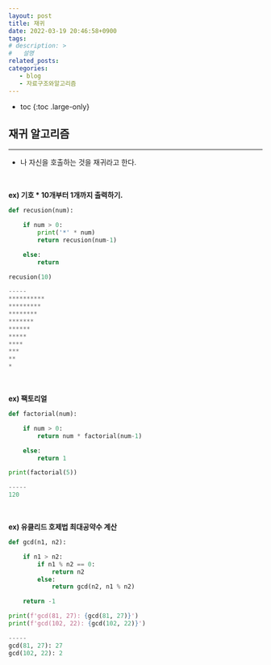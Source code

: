 ```yaml
---
layout: post
title: 재귀
date: 2022-03-19 20:46:58+0900
tags: 
# description: >
#   설명
related_posts:
categories:
   - blog
   - 자료구조와알고리즘
---
```


* toc
{:toc .large-only}

## 재귀 알고리즘

---

- 나 자신을 호출하는 것을 재귀라고 한다.

<br>

**ex) 기호 * 10개부터 1개까지 출력하기.**

```python
def recusion(num):

    if num > 0:
        print('*' * num)
        return recusion(num-1)

    else:
        return

recusion(10)

-----
**********
*********
********
*******
******
*****
****
***
**
*
```

<br>

**ex) 팩토리얼**

```python
def factorial(num):

    if num > 0:
        return num * factorial(num-1)

    else:
        return 1

print(factorial(5))

-----
120
```

<br>

**ex) 유클리드 호제법 최대공약수 계산**

```python
def gcd(n1, n2):

    if n1 > n2:
        if n1 % n2 == 0:
            return n2
        else:
            return gcd(n2, n1 % n2)

    return -1

print(f'gcd(81, 27): {gcd(81, 27)}')
print(f'gcd(102, 22): {gcd(102, 22)}')

-----
gcd(81, 27): 27
gcd(102, 22): 2
```